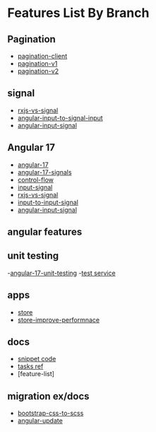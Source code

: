 # Features List By Branch

## Pagination 

- [pagination-client](https://github.com/trilok3003/Tutorials/tree/pagination-client)
- [pagination-v1](https://github.com/trilok3003/Tutorials/tree/pagination-v1)
- [pagination-v2](https://github.com/trilok3003/Tutorials/tree/pagination)

## signal

- [rxjs-vs-signal](https://github.com/trilok3003/Tutorials/tree/rxjs-vs-signal)
- [angular-input-to-signal-input](https://github.com/trilok3003/Tutorials/tree/angular-input-to-signal-input)
- [angular-input-signal](https://github.com/trilok3003/Tutorials/tree/angular-input-signal)

## Angular 17 

- [angular-17](https://github.com/trilok3003/Tutorials/tree/angular-17)
- [angular-17-signals](https://github.com/trilok3003/Tutorials/tree/angular-17-signals)
- [control-flow](https://github.com/trilok3003/Tutorials/tree/angular-17-control-flow)
- [input-signal](https://github.com/trilok3003/Tutorials/tree/input-signals)
- [rxjs-vs-signal](https://github.com/trilok3003/Tutorials/tree/rxjs-vs-signal)
- [input-to-input-signal]()
- [angular-input-signal]()

## angular features



## unit testing

-[angular-17-unit-testing](https://github.com/trilok3003/Tutorials/tree/angular-17-unit-testing)
-[test service](https://github.com/trilok3003/Tutorials/tree/test-service)


## apps

- [store](https://github.com/trilok3003/Tutorials/tree/store)
- [store-improve-performnace](https://github.com/trilok3003/Tutorials/tree/improve-performance)


## docs

- [snippet code]()
- [tasks ref]()
- [feature-list]

## migration ex/docs

- [bootstrap-css-to-scss]()
- [angular-update](https://github.com/trilok3003/Tutorials/tree/angular-updating)